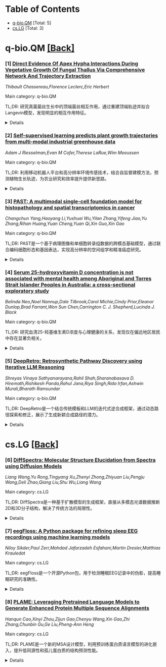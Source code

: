 <div id=toc></div>

# Table of Contents

- [q-bio.QM](#q-bio.QM) [Total: 5]
- [cs.LG](#cs.LG) [Total: 3]


<div id='q-bio.QM'></div>

# q-bio.QM [[Back]](#toc)

### [1] [Direct Evidence Of Apex Hypha Interactions During Vegetative Growth Of Fungal Thallus Via Comprehensive Network And Trajectory Extraction](https://arxiv.org/abs/2507.06280)
*Thibault Chassereau,Florence Leclerc,Eric Herbert*

Main category: q-bio.QM

TL;DR: 研究真菌菌丝生长中的顶端菌丝相互作用，通过重建顶端轨迹并拟合Langevin模型，发现明显的相互作用特征。


<details>
  <summary>Details</summary>
Motivation: 探索真菌菌丝生长中是否存在主动调节和相互作用，以优化网络结构。

Method: 重建Podospora anserina菌丝顶端轨迹，拟合包含相互作用的Langevin模型，比较孤立与非孤立菌丝行为。

Result: 发现顶端菌丝相互作用表现为突然减速和重新定向。

Conclusion: 为系统研究菌丝相互作用提供了新途径。

Abstract: The mycelium of a filamentous fungus is a growing, branching network of
numerous entangled hyphae exhibiting polarised apical growth. Expansion occurs
during the vegetative phase from a single ascospore, driven by the need to
explore and occupy surrounding space limiting competitors, enhancing nutrient
uptake, and promoting spore dispersal. Radial, rapid, and rectilinear growth
combined with frequent branching appears adaptive. However, passive growth
without interactions or feedback may produce suboptimal networks, as neither
local density nor potential connectivity is considered. Reorientations of the
apex near existing hyphae suggest apex hypha feedback. Yet, the diversity of
behaviours, spontaneous fluctuations, and limited apical trajectories studied
leave open the question of active regulation. To investigate possible apex
hypha interactions, we analyse a dataset of Podospora anserina thallus growth
by reconstructing all apical trajectories postbranching and fitting them with a
classical Langevin model that incorporates potential interactions. Comparing
isolated and nonisolated hyphae trajectories allows to identify a clear
signature of interaction composed of abrupt deceleration and reorientation.
This work opens the path towards a systematic exploration of hyphal
interactions.

</details>


### [2] [Self-supervised learning predicts plant growth trajectories from multi-modal industrial greenhouse data](https://arxiv.org/abs/2507.06336)
*Adam J Riesselman,Evan M Cofer,Therese LaRue,Wim Meeussen*

Main category: q-bio.QM

TL;DR: 利用移动机器人平台和高分辨率环境传感技术，结合自监督建模方法，预测植物生长轨迹，为农业研究和效率提升提供新思路。


<details>
  <summary>Details</summary>
Motivation: 量化植物生长动态和生物量积累对理解农艺性状和优化作物生产至关重要，但大规模高质量生长数据难以获取。

Method: 使用移动机器人平台采集高分辨率环境传感和表型数据，采用自监督建模方法构建生长数据到植物生长轨迹的映射。

Result: 成功预测了植物未来高度和收获质量，验证了方法的有效性。

Conclusion: 该方法结合机器人自动化和机器学习，为农艺研究和操作效率提供了可操作的见解。

Abstract: Quantifying organism-level phenotypes, such as growth dynamics and biomass
accumulation, is fundamental to understanding agronomic traits and optimizing
crop production. However, quality growing data of plants at scale is difficult
to generate. Here we use a mobile robotic platform to capture high-resolution
environmental sensing and phenotyping measurements of a large-scale hydroponic
leafy greens system. We describe a self-supervised modeling approach to build a
map from observed growing data to the entire plant growth trajectory. We
demonstrate our approach by forecasting future plant height and harvest mass of
crops in this system. This approach represents a significant advance in
combining robotic automation and machine learning, as well as providing
actionable insights for agronomic research and operational efficiency.

</details>


### [3] [PAST: A multimodal single-cell foundation model for histopathology and spatial transcriptomics in cancer](https://arxiv.org/abs/2507.06418)
*Changchun Yang,Haoyang Li,Yushuai Wu,Yilan Zhang,Yifeng Jiao,Yu Zhang,Rihan Huang,Yuan Cheng,Yuan Qi,Xin Guo,Xin Gao*

Main category: q-bio.QM

TL;DR: PAST是一个基于病理图像和单细胞转录组数据的跨模态基础模型，通过联合编码细胞形态和基因表达，实现高分辨率的空间组学和精准癌症研究。


<details>
  <summary>Details</summary>
Motivation: 现有的病理基础模型缺乏与单细胞分子数据的整合，限制了其在精准肿瘤学中的应用。

Method: PAST通过训练2000万对病理图像和单细胞转录组数据，学习跨模态的统一表示。

Result: PAST在单细胞基因表达预测、虚拟分子染色和多模态生存分析中表现优异，优于现有方法。

Conclusion: PAST为病理基础模型提供了新范式，支持高分辨率空间组学和精准癌症研究。

Abstract: While pathology foundation models have transformed cancer image analysis,
they often lack integration with molecular data at single-cell resolution,
limiting their utility for precision oncology. Here, we present PAST, a
pan-cancer single-cell foundation model trained on 20 million paired
histopathology images and single-cell transcriptomes spanning multiple tumor
types and tissue contexts. By jointly encoding cellular morphology and gene
expression, PAST learns unified cross-modal representations that capture both
spatial and molecular heterogeneity at the cellular level. This approach
enables accurate prediction of single-cell gene expression, virtual molecular
staining, and multimodal survival analysis directly from routine pathology
slides. Across diverse cancers and downstream tasks, PAST consistently exceeds
the performance of existing approaches, demonstrating robust generalizability
and scalability. Our work establishes a new paradigm for pathology foundation
models, providing a versatile tool for high-resolution spatial omics,
mechanistic discovery, and precision cancer research.

</details>


### [4] [Serum 25-hydroxyvitamin D concentration is not associated with mental health among Aboriginal and Torres Strait Islander Peoples in Australia: a cross-sectional exploratory study](https://arxiv.org/abs/2507.06521)
*Belinda Neo,Noel Nannup,Dale Tilbrook,Carol Michie,Cindy Prior,Eleanor Dunlop,Brad Farrant,Won Sun Chen,Carrington C. J. Shepherd,Lucinda J. Black*

Main category: q-bio.QM

TL;DR: 研究血清25-羟基维生素D浓度与心理健康的关系，发现仅在偏远地区居民中存在显著负相关。


<details>
  <summary>Details</summary>
Motivation: 探讨维生素D与心理健康的关系，特别是对原住民和托雷斯海峡岛民的影响。

Method: 利用2012-2013年澳大利亚原住民和托雷斯海峡岛民健康调查的横断面数据，通过多元线性回归分析血清25(OH)D浓度与K5心理困扰评分的关系。

Result: 总体人群及按性别分层后无显著关联，但在偏远地区居民中，血清25(OH)D浓度与心理困扰呈显著负相关。

Conclusion: 维生素D水平与心理健康的关联仅存在于偏远地区居民，提示需针对该人群制定改善维生素D状态的公共卫生策略。

Abstract: Objective: To investigate the association between serum 25-hydroxyvitamin D
[25(OH)D] concentration and mental health, measured using the Kessler
Psychological Distress Scale 5 (K5), among Aboriginal and Torres Strait
Islander Peoples. Methods: We used cross-sectional data from the 2012-2013
Australian Aboriginal and Torres Strait Islander Health Survey. Multiple linear
regression was used to test the association between serum 25(OH)D concentration
and K5, adjusting for age, sex, education, remoteness, socioeconomic status,
season of blood collection, smoking, and alcohol intake (n = 1,983). We also
stratified the analysis by sex and by remoteness. Results: There was no
statistically significant association between serum 25(OH) concentration and K5
in the total population, nor when stratified by sex. When stratified by
remoteness, higher serum 25(OH)D concentration was statistically significantly
associated with lower K5 scores among those living remotely (adjusted \b{eta}:
-0.18; 95% CI: -0.35, -0.01). Conclusions: Serum 25(OH)D concentration was
inversely associated with psychological distress only among those living
remotely. Implications for Public Health: Given the prevalence of vitamin D
deficiency and the observed association between serum 25(OH)D concentration and
psychological distress among Aboriginal and Torres Strait Islander Peoples
living remotely, public health strategies to improve vitamin D status among
this population group are warranted.

</details>


### [5] [DeepRetro: Retrosynthetic Pathway Discovery using Iterative LLM Reasoning](https://arxiv.org/abs/2507.07060)
*Shreyas Vinaya Sathyanarayana,Rahil Shah,Sharanabasava D. Hiremath,Rishikesh Panda,Rahul Jana,Riya Singh,Rida Irfan,Ashwin Murali,Bharath Ramsundar*

Main category: q-bio.QM

TL;DR: DeepRetro是一个结合传统模板和LLM的迭代式逆合成框架，通过动态路径探索和修正，展示了生成新颖合成路径的潜力。


<details>
  <summary>Details</summary>
Motivation: 解决逆合成中超越预定义模板发现新路径的挑战，充分利用LLM的推理能力进行多步规划。

Method: 结合模板引擎和LLM的生成能力，通过反馈驱动的迭代循环，进行路径探索和修正。

Result: 在基准测试和案例研究中展示了生成可行且新颖的逆合成路径的能力。

Conclusion: DeepRetro通过迭代LLM推理和人类专家反馈，有望推动复杂化学合成的技术进步。

Abstract: Retrosynthesis, the identification of precursor molecules for a target
compound, is pivotal for synthesizing complex molecules, but faces challenges
in discovering novel pathways beyond predefined templates. Recent large
language model (LLM) approaches to retrosynthesis have shown promise but
effectively harnessing LLM reasoning capabilities for effective multi-step
planning remains an open question. To address this challenge, we introduce
DeepRetro, an open-source, iterative, hybrid LLM-based retrosynthetic
framework. Our approach integrates the strengths of conventional
template-based/Monte Carlo tree search tools with the generative power of LLMs
in a step-wise, feedback-driven loop. Initially, synthesis planning is
attempted with a template-based engine. If this fails, the LLM subsequently
proposes single-step retrosynthetic disconnections. Crucially, these
suggestions undergo rigorous validity, stability, and hallucination checks
before the resulting precursors are recursively fed back into the pipeline for
further evaluation. This iterative refinement allows for dynamic pathway
exploration and correction. We demonstrate the potential of this pipeline
through benchmark evaluations and case studies, showcasing its ability to
identify viable and potentially novel retrosynthetic routes. In particular, we
develop an interactive graphical user interface that allows expert human
chemists to provide human-in-the-loop feedback to the reasoning algorithm. This
approach successfully generates novel pathways for complex natural product
compounds, demonstrating the potential for iterative LLM reasoning to advance
state-of-art in complex chemical syntheses.

</details>


<div id='cs.LG'></div>

# cs.LG [[Back]](#toc)

### [6] [DiffSpectra: Molecular Structure Elucidation from Spectra using Diffusion Models](https://arxiv.org/abs/2507.06853)
*Liang Wang,Yu Rong,Tingyang Xu,Zhenyi Zhong,Zhiyuan Liu,Pengju Wang,Deli Zhao,Qiang Liu,Shu Wu,Liang Wang*

Main category: cs.LG

TL;DR: DiffSpectra是一种基于扩散模型的生成框架，直接从多模态光谱数据推断2D和3D分子结构，解决了传统方法的局限性。


<details>
  <summary>Details</summary>
Motivation: 传统分子结构解析方法依赖专家解释且缺乏扩展性，现有机器学习方法受限于有限库和忽略3D几何信息。DiffSpectra旨在通过生成模型克服这些限制。

Method: DiffSpectra采用扩散模型，结合SE(3)-等变架构的扩散分子变换器和基于Transformer的光谱编码器SpecFormer，实现多模态光谱数据的条件生成。

Result: 实验表明，DiffSpectra在结构解析中表现出高准确性，通过采样实现了16.01%的top-1准确率和96.86%的top-20准确率。

Conclusion: DiffSpectra首次统一了多模态光谱推理和2D/3D生成建模，为分子结构解析提供了有效解决方案。

Abstract: Molecular structure elucidation from spectra is a foundational problem in
chemistry, with profound implications for compound identification, synthesis,
and drug development. Traditional methods rely heavily on expert interpretation
and lack scalability. Pioneering machine learning methods have introduced
retrieval-based strategies, but their reliance on finite libraries limits
generalization to novel molecules. Generative models offer a promising
alternative, yet most adopt autoregressive SMILES-based architectures that
overlook 3D geometry and struggle to integrate diverse spectral modalities. In
this work, we present DiffSpectra, a generative framework that directly infers
both 2D and 3D molecular structures from multi-modal spectral data using
diffusion models. DiffSpectra formulates structure elucidation as a conditional
generation process. Its denoising network is parameterized by Diffusion
Molecule Transformer, an SE(3)-equivariant architecture that integrates
topological and geometric information. Conditioning is provided by SpecFormer,
a transformer-based spectral encoder that captures intra- and inter-spectral
dependencies from multi-modal spectra. Extensive experiments demonstrate that
DiffSpectra achieves high accuracy in structure elucidation, recovering exact
structures with 16.01% top-1 accuracy and 96.86% top-20 accuracy through
sampling. The model benefits significantly from 3D geometric modeling,
SpecFormer pre-training, and multi-modal conditioning. These results highlight
the effectiveness of spectrum-conditioned diffusion modeling in addressing the
challenge of molecular structure elucidation. To our knowledge, DiffSpectra is
the first framework to unify multi-modal spectral reasoning and joint 2D/3D
generative modeling for de novo molecular structure elucidation.

</details>


### [7] [eegFloss: A Python package for refining sleep EEG recordings using machine learning models](https://arxiv.org/abs/2507.06433)
*Niloy Sikder,Paul Zerr,Mahdad Jafarzadeh Esfahani,Martin Dresler,Matthias Krauledat*

Main category: cs.LG

TL;DR: eegFloss是一个开源Python包，用于检测睡眠EEG记录中的伪影，提高睡眠研究的准确性。


<details>
  <summary>Details</summary>
Motivation: EEG信号易受伪影干扰，影响自动睡眠分期的准确性，需要一种可靠的方法来检测和过滤伪影。

Method: 开发了eegUsability机器学习模型，基于手动标记的EEG数据进行训练和评估，并集成到eegFloss包中。

Result: eegUsability表现出色（F1分数约0.85，Cohen's kappa为0.78），能高召回率（94%）识别可用EEG数据。

Conclusion: eegFloss通过检测伪影和提供附加功能，提升了睡眠研究的精确性和可靠性。

Abstract: Electroencephalography (EEG) allows monitoring of brain activity, providing
insights into the functional dynamics of various brain regions and their roles
in cognitive processes. EEG is a cornerstone in sleep research, serving as the
primary modality of polysomnography, the gold standard in the field. However,
EEG signals are prone to artifacts caused by both internal (device-specific)
factors and external (environmental) interferences. As sleep studies are
becoming larger, most rely on automatic sleep staging, a process highly
susceptible to artifacts, leading to erroneous sleep scores. This paper
addresses this challenge by introducing eegFloss, an open-source Python package
to utilize eegUsability, a novel machine learning (ML) model designed to detect
segments with artifacts in sleep EEG recordings. eegUsability has been trained
and evaluated on manually artifact-labeled EEG data collected from 15
participants over 127 nights using the Zmax headband. It demonstrates solid
overall classification performance (F1-score is approximately 0.85, Cohens
kappa is 0.78), achieving a high recall rate of approximately 94% in
identifying channel-wise usable EEG data, and extends beyond Zmax.
Additionally, eegFloss offers features such as automatic time-in-bed detection
using another ML model named eegMobility, filtering out certain artifacts, and
generating hypnograms and sleep statistics. By addressing a fundamental
challenge faced by most sleep studies, eegFloss can enhance the precision and
rigor of their analysis as well as the accuracy and reliability of their
outcomes.

</details>


### [8] [PLAME: Leveraging Pretrained Language Models to Generate Enhanced Protein Multiple Sequence Alignments](https://arxiv.org/abs/2507.07032)
*Hanqun Cao,Xinyi Zhou,Zijun Gao,Chenyu Wang,Xin Gao,Zhi Zhang,Chunbin Gu,Ge Liu,Pheng-Ann Heng*

Main category: cs.LG

TL;DR: PLAME是一个新的MSA设计模型，利用预训练蛋白质语言模型的进化嵌入，提升低同源性和孤儿蛋白质的结构预测性能。


<details>
  <summary>Details</summary>
Motivation: 现有折叠模型依赖多序列比对（MSA），但在低同源性和孤儿蛋白质上效果有限，PLAME旨在解决这一问题。

Method: PLAME引入预训练表示增强进化信息，采用保守-多样性损失提升生成质量，并提出新的MSA筛选方法和序列质量评估指标。

Result: 在AlphaFold2和AlphaFold3基准测试中，PLAME在折叠增强和序列质量评估上达到最优性能。

Conclusion: PLAME有效提升低同源性和孤儿蛋白质的预测性能，可作为适配器实现AlphaFold2级精度与ESMFold推理速度。

Abstract: Protein structure prediction is essential for drug discovery and
understanding biological functions. While recent advancements like AlphaFold
have achieved remarkable accuracy, most folding models rely heavily on multiple
sequence alignments (MSAs) to boost prediction performance. This dependency
limits their effectiveness on low-homology proteins and orphan proteins, where
MSA information is sparse or unavailable. To address this limitation, we
propose PLAME, a novel MSA design model that leverages evolutionary embeddings
from pretrained protein language models. Unlike existing methods, PLAME
introduces pretrained representations to enhance evolutionary information and
employs a conservation-diversity loss to enhance generation quality.
Additionally, we propose a novel MSA selection method to effectively screen
high-quality MSAs and improve folding performance. We also propose a sequence
quality assessment metric that provides an orthogonal perspective to evaluate
MSA quality. On the AlphaFold2 benchmark of low-homology and orphan proteins,
PLAME achieves state-of-the-art performance in folding enhancement and sequence
quality assessment, with consistent improvements demonstrated on AlphaFold3.
Ablation studies validate the effectiveness of the MSA selection method, while
extensive case studies on various protein types provide insights into the
relationship between AlphaFold's prediction quality and MSA characteristics.
Furthermore, we demonstrate that PLAME can serve as an adapter achieving
AlphaFold2-level accuracy with the ESMFold's inference speed.

</details>

